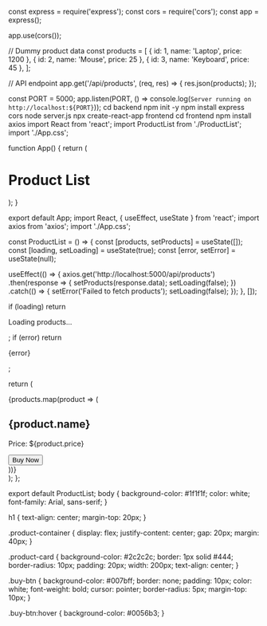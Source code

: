 const express = require('express');
const cors = require('cors');
const app = express();

app.use(cors());

// Dummy product data
const products = [
  { id: 1, name: 'Laptop', price: 1200 },
  { id: 2, name: 'Mouse', price: 25 },
  { id: 3, name: 'Keyboard', price: 45 },
];

// API endpoint
app.get('/api/products', (req, res) => {
  res.json(products);
});

const PORT = 5000;
app.listen(PORT, () => console.log(`Server running on http://localhost:${PORT}`));
cd backend
npm init -y
npm install express cors
node server.js
npx create-react-app frontend
cd frontend
npm install axios
import React from 'react';
import ProductList from './ProductList';
import './App.css';

function App() {
  return (
    <div className="App">
      <h1>Product List</h1>
      <ProductList />
    </div>
  );
}

export default App;
import React, { useEffect, useState } from 'react';
import axios from 'axios';
import './App.css';

const ProductList = () => {
  const [products, setProducts] = useState([]);
  const [loading, setLoading] = useState(true);
  const [error, setError] = useState(null);

  useEffect(() => {
    axios.get('http://localhost:5000/api/products')
      .then(response => {
        setProducts(response.data);
        setLoading(false);
      })
      .catch(() => {
        setError('Failed to fetch products');
        setLoading(false);
      });
  }, []);

  if (loading) return <p>Loading products...</p>;
  if (error) return <p>{error}</p>;

  return (
    <div className="product-container">
      {products.map(product => (
        <div key={product.id} className="product-card">
          <h2>{product.name}</h2>
          <p>Price: ${product.price}</p>
          <button className="buy-btn">Buy Now</button>
        </div>
      ))}
    </div>
  );
};

export default ProductList;
body {
  background-color: #1f1f1f;
  color: white;
  font-family: Arial, sans-serif;
}

h1 {
  text-align: center;
  margin-top: 20px;
}

.product-container {
  display: flex;
  justify-content: center;
  gap: 20px;
  margin: 40px;
}

.product-card {
  background-color: #2c2c2c;
  border: 1px solid #444;
  border-radius: 10px;
  padding: 20px;
  width: 200px;
  text-align: center;
}

.buy-btn {
  background-color: #007bff;
  border: none;
  padding: 10px;
  color: white;
  font-weight: bold;
  cursor: pointer;
  border-radius: 5px;
  margin-top: 10px;
}

.buy-btn:hover {
  background-color: #0056b3;
}
